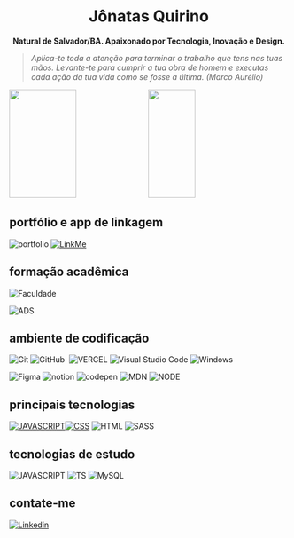 <h1 align='center'> Jônatas Quirino  </h1>  

<p align='center'> <strong> Natural de Salvador/BA. Apaixonado por Tecnologia, Inovação e Design. </strong>  </p> 

>*Aplica-te toda a atenção para terminar o trabalho que tens nas tuas mãos.
>Levante-te para cumprir a tua obra de homem e executas cada ação da tua vida como se fosse a última.
>(Marco Aurélio)*
>
>  
  <img width="49%" height="195px" src="https://github-readme-stats.vercel.app/api?username=ojonatasquirino&show_icons=true&count_private=true&title_color=80F7D4&icon_color=9d00ff&text_color=c9d1d9&bg_color=0d1117&border_color=fff0" /> <img width="41%" height="195px" src="https://github-readme-stats.vercel.app/api/top-langs/?username=ojonatasquirino&layout=compact&title_color=80F7D4&text_color=fff&bg_color=0d1117&border_color=fff0" />

## portfólio e app de linkagem

![portfolio](https://img.shields.io/badge/portfólio-0D1117?style=for-the-badge&logo=About.me&logoColor=054595)
[![LinkMe](https://img.shields.io/badge/linkMe-0D1117?style=for-the-badge&logo=linktree&logoColor=054595)](https://bit.ly/linkquirino)

## formação acadêmica  
![Faculdade](https://img.shields.io/badge/universidade_📚_estácio-0D1117?style=for-the-badge&logo=estacio&logoColor=blue)

![ADS](https://img.shields.io/badge/desenvolvimento_de_software_❄️_4º_semestre-0D1117?style=for-the-badge&logo=estacio&logoColor=blue)



## ambiente de codificação 
![Git](https://img.shields.io/badge/-Git-0D1117?style=for-the-badge&logo=git&labelColor=0D1117)
![GitHub](https://img.shields.io/badge/-GitHub-0D1117?style=for-the-badge&logo=github&labelColor=0D1117)&nbsp;
![VERCEL](https://img.shields.io/badge/Vercel-0D1117?style=for-the-badge&logo=vercel&logoColor=white)
![Visual Studio Code](https://img.shields.io/badge/-Visual%20Studio%20Code-0D1117?style=for-the-badge&logo=visual-studio-code&logoColor=007ACC&labelColor=0D1117)
![Windows](https://img.shields.io/badge/Windows-0D1117?style=for-the-badge&logo=windows&labelColor=0D1117)&nbsp;



![Figma](https://img.shields.io/badge/Figma-0D1117?style=for-the-badge&logo=figma&logoColor=orange)
![notion](https://img.shields.io/badge/Notion-0D1117?style=for-the-badge&logo=notion&logoColor=white) 
![codepen](https://img.shields.io/badge/Codepen-0D1117?style=for-the-badge&logo=codepen&logoColor=b1b1b1)
![MDN](https://img.shields.io/badge/MDN_Web_Docs-0D1117?style=for-the-badge&logo=mdnwebdocs&logoColor=b2b2b2)
![NODE](https://img.shields.io/badge/NodeJS-0D1117?style=for-the-badge&logo=node.js&logoColor=green)

## principais tecnologias
[![JAVASCRIPT](https://img.shields.io/badge/JavaScript-0D1117?style=for-the-badge&logo=javascript&logoColor=yellow)]()[![CSS](https://img.shields.io/badge/CSS-0D1117?style=for-the-badge&logo=css3&logoColor=007ACC)]() ![HTML](https://img.shields.io/badge/HTML-0D1117?style=for-the-badge&logo=html5&logoColor=orange)
![SASS](https://img.shields.io/badge/Sass-0D1117?style=for-the-badge&logo=sass&logoColor=pink)

## tecnologias de estudo
![JAVASCRIPT](https://img.shields.io/badge/JavaScript-0D1117?style=for-the-badge&logo=javascript&logoColor=yellow)
![TS](https://img.shields.io/badge/TypeScript-0D1117?style=for-the-badge&logo=typescript&logoColor=007ACC)
![MySQL](https://img.shields.io/badge/MySQL-0D1117?style=for-the-badge&logo=mysql&logoColor=white)

## contate-me

[![Linkedin](https://img.shields.io/badge/LinkedIn-0D1117?style=for-the-badge&logo=linkedin&logoColor=007ACC)](https://www.linkedin.com/in/jonatasquirino/)













